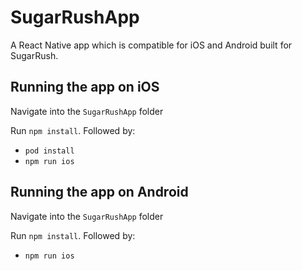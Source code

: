 # SugarRushApp

A React Native app which is compatible for iOS and Android built for SugarRush.

## Running the app on iOS

Navigate into the `SugarRushApp` folder

Run `npm install`. Followed by:

- `pod install`
- `npm run ios`

## Running the app on Android

Navigate into the `SugarRushApp` folder

Run `npm install`. Followed by:

- `npm run ios`
